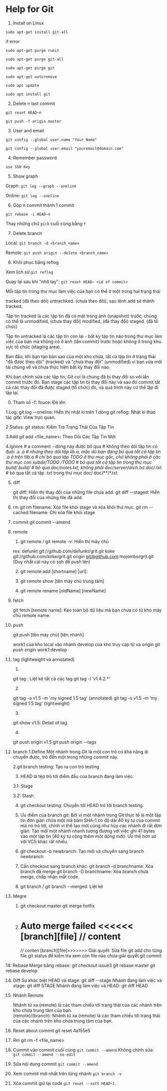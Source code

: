 Help for Git
============


1. Install on Linux

`sudo apt-get install git-all`

if error

`sudo apt-get purge runit`

`sudo apt-get purge git-all`

`sudo apt-get purge git`

`sudo apt-get autoremove`

`sudo apt update`

`sudo apt install git`


2. Delete n last commit

`git reset HEAD~n`

`git push -f origin master`


3. User and email

`git config --global user.name "Your Name"`

`git config --global user.email "youremail@domain.com"`


4. Remember password

`use SSH Key`


5. Show graph

Graph: `git log --graph --oneline`

Online: `git log --oneline`

6. Gộp n commit thành 1 commit

`git rebase -i HEAD~n`

Thay những chữ `pick` cuối cùng bằng `f` 

7. Delete branch

Local:
`git branch -d <branch_name>`

Remote:
`git push origin --delete <branch_name>`

8. Khôi phục bằng reflog 

Xem lịch sử `git reflog`
 
Quay lại sau khi "nhỡ tay": `git reset HEAD~ <id of commit>`


Mỗi tập tin trong thư mục làm việc của bạn có thể ở một trong hai trạng thái 

tracked (đã theo dõi)
untrachked. (chưa theo dõi), sau lệnh add sẽ thành tracked.

Tập tin tracked là các tập tin đã có mặt trong ảnh (snapshot) trước; chúng có thể là 
unmodified, (chưa thay đổi)
modified, (đã thay đổi)
staged. (đã tổ chức)

Tập tin untracked là các tập tin còn lại - bất kỳ tập tin nào trong thư mục làm việc của bạn mà không có ở ảnh (lần commit) trước hoặc không ở trong khu vực tổ chức (staging area). 

Ban đầu, khi bạn tạo bản sao của một kho chứa, tất cả tập tin ở trạng thái "đã được theo dõi" (tracked) và "chưa thay đổi" (unmodified) vì bạn vừa mới tải chúng về và chưa thực hiện bất kỳ thay đổi nào.

Khi bạn chỉnh sửa các tập tin, Git coi là chúng đã bị thay đổi so với lần commit trước đó. Bạn stage các tập tin bị thay đổi này và sau đó commit tất cả các thay đổi đã được staged (tổ chức) đó, và quá trình này cứ thế lặp đi lặp lại.


0. Tham số
	-f: fouce: Đè lên

1.Log:
	git log --oneline: Hiển thị nhật kí trên 1 dòng
	git reflog: Nhật kí thao tác
	gitk: View trực quan.


2.Status:
	git status:	Kiểm Tra Trạng Thái Của Tập Tin


3.Add 
	git add <file_name>:	Theo Dõi Các Tập Tin Mới
	

4.ignore
	# a comment - dòng này được bỏ qua
	# không theo dõi tập tin có đuôi .a 
	*.a
	# nhưng theo dõi tập lib.a, mặc dù bạn đang bỏ qua tất cả tập tin .a ở trên
	!lib.a
	# chỉ bỏ qua tập TODO ở thư mục gốc, chứ không phải ở các thư mục con subdir/TODO
	/TODO
	# bỏ qua tất cả tập tin trong thư mục build/
	build/
	# bỏ qua doc/notes.txt, không phải doc/server/arch.txt
	doc/*.txt
	# bỏ qua tất cả tập .txt trong thư mục doc/
	doc/**/*.txt

5. diff

	git diff: Hiển thị thay đổi của những file chưa add.
	git diff --staged: Hiển thị thay đổi của những file đã add.

6. rm
	git rm filename: Xóa file khỏi stage và xóa khỏi thư mục.
	git rm --cached filename: Chỉ xóa file khỏi stage

7. commit
	git commit --amend

8. remote
	1. git remote / git remote -v: Hiển thị máy chủ
	
	res:
	defunkt   git://github.com/defunkt/grit.git
	koke      git://github.com/koke/grit.git
	origin    git@github.com:mojombo/grit.git (Duy nhất cái này có ssh để push lên)

	2. git remote add [shortname] [url]:

	3. git remote show [tên máy chủ trung tâm]

	4. git remote rename [oldName] [newName]


9. fetch

	git fetch [remote name]: Kéo toàn bộ dữ liệu mà bạn chưa có từ kho máy chủ remote name.

10. push

	git push [tên máy chủ] [tên nhánh]

	work1 của kho local vào nhánh develop của kho truy cập từ xa origin
	git push origin work1:develop

11. tag (lightweight và annotated)

	1.
	git tag : Liệt kê tất cả các tag
	git tag -l 'v1.4.2.*'

	2.
	git tag -a v1.5 -m 'my signed 1.5 tag' (annotated)
	git tag -s v1.5 -m 'my signed 1.5 tag' (lightweight)

	3.
	git show v1.5: Detail of tag.

	4.
	git push origin v1.5
	git push origin --tags



12. branch
	1.Define
	Một nhánh trong Git là một con trỏ có khả năng di chuyển được, trỏ đến một trong những commit này.

	2.git branch testing: 
	Tạo ra con trỏ testing

	3. HEAD là tệp trỏ tới điểm đầu của branch đang làm việc.

	3.1: Stage

	3.2: Stash

	4. git checkout testing: Chuyển tới HEAD trỏ tới branch testing.

	5. Ưu điểm của branch git:
	Bởi vì một nhánh trong Git thực tế là một tập tin đơn giản chứa một mã băm SHA-1 có độ dài 40 ký tự của commit mà nó trỏ tới, chính vì thế tạo mới cũng như hủy các nhánh đi rất đơn giản. Tạo mới một nhánh nhanh tương đương với việc ghi 41 bytes vào một tập tin (40 ký tự cộng thêm một dòng mới). Ưu thế hơn sơ với VCS khác rất nhiều.

	6. git checkout -b newbranch: Tạo mới và chuyển sang branch newbranch

	7. 
		Cần checkout sang branch khác.
		git branch -d branchname: Xóa branch đã merge
		git branch -D branchname: Xóa branch chưa merge, chấp nhận mất code.				

	8. git branch / git branch --merged: Liệt kê
	

13. Megre 

	1. git checkout master
	git merge hotfix

	2. Auto merge failed
		<<<<<< [branch][file]
		// content
		=================
		// conten
		[branch][file]>>>>>>>
	Giải quyết: 
		Sửa file
		git add cho từng file
		git status để kiểm tra xem còn file nào chưa giải quyết
		git commit

14: Rebase
	Merge bằng rebase:
	git checkout issue3
	git rebase master
	git rebase develop

14. Diff
	Sự khác biệt
	HEAD và stage: git diff --stage
	Nhánh đang làm việc và stage: git diff STAGE
	Nhánh đang làm việc và HEAD: git diff HEAD

14. Nhánh Remote

	Nhánh từ xa (remote) là các tham chiếu tới trạng thái của các nhánh trên kho chứa trung tâm của bạn.	
	(remote)/(branch): Nhánh từ xa (remote) là các tham chiếu tới trạng thái của các nhánh trên kho chứa trung tâm của bạn.
	
15.	Reset about commit
	git reset 4a155e5

16.	Rm
	git rm -f <file_name>
	
17. Commit vào commit cuối cùng
	` git commit --amend `
	Không chỉnh sửa:  ` git commit --amend --no-edit`
	
18. Sửa nội dung commit
	` git commit --amend `

19. Xem commit mới nhất trên từng nhánh
	`git branch -v`

20. Xóa commit giữ lại code
`git reset --soft HEAD~1`
